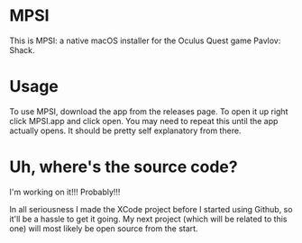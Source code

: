# MPSI

This is MPSI: a native macOS installer for the Oculus Quest game Pavlov: Shack.

# Usage

To use MPSI, download the app from the releases page. To open it up right click MPSI.app and click open. You may need to repeat this until the app actually opens. It should be pretty self explanatory from there.

# Uh, where's the source code?

I'm working on it!!! Probably!!!

In all seriousness I made the XCode project before I started using Github, so it'll be a hassle to get it going. My next project (which will be related to this one) will most likely be open source from the start.
